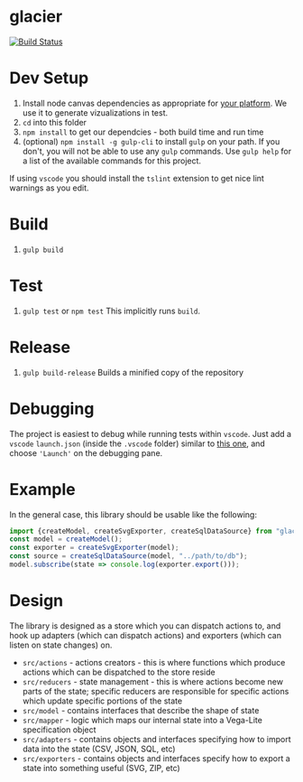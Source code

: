 # glacier

[![Build Status](https://travis-ci.org/glimpseio/glacier.png)](https://travis-ci.org/glimpseio/glacier)

Dev Setup
=====

1. Install node canvas dependencies as appropriate for [your platform](https://github.com/Automattic/node-canvas/wiki). We use it to generate vizualizations in test.
2. `cd` into this folder
3. `npm install` to get our dependcies - both build time and run time
4. (optional) `npm install -g gulp-cli` to install `gulp` on your path. If you don't, you will not be able to use any `gulp` commands. Use `gulp help` for a list of the available commands for this project.

If using `vscode` you should install the `tslint` extension to get nice lint warnings as you edit.

Build
=====
1. `gulp build`

Test
=====
1. `gulp test` or `npm test` This implicitly runs `build`.

Release
=======
1. `gulp build-release` Builds a minified copy of the repository


Debugging
=========
The project is easiest to debug while running tests within `vscode`. Just add a `vscode` `launch.json` (inside the `.vscode` folder) similar to [this one](https://gist.github.com/weswigham/8b6ddfcb99daa85e095fe1fe82ecd8de), and choose `'Launch'` on the debugging pane. 

Example
=======
In the general case, this library should be usable like the following:
```ts
import {createModel, createSvgExporter, createSqlDataSource} from "glacier";
const model = createModel();
const exporter = createSvgExporter(model);
const source = createSqlDataSource(model, "../path/to/db");
model.subscribe(state => console.log(exporter.export()));
```

Design
======
The library is designed as a store which you can dispatch actions to, and hook up adapters (which can dispatch actions) and exporters (which can listen on state changes) on.
 * `src/actions` - actions creators - this is where functions which produce actions which can be dispatched to the store reside
 * `src/reducers` - state management - this is where actions become new parts of the state; specific reducers are responsible for specific actions which update specific portions of the state
 * `src/model` - contains interfaces that describe the shape of state
 * `src/mapper` - logic which maps our internal state into a Vega-Lite specification object
 * `src/adapters` - contains objects and interfaces specifying how to import data into the state (CSV, JSON, SQL, etc)
 * `src/exporters` - contains objects and interfaces specify how to export a state into something useful (SVG, ZIP, etc)
